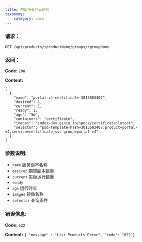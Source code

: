 ```yaml
---
title: 列出所有产品信息
taxonomy:
    category: docs
---
```


### 请求：

    GET /api/products/:productName/groups/:groupName

### 返回：

**Code:** `200`

**Content:**

```
[
  {
    "name": "portal-v4-certificate-3015503407",
    "desired": 1,
    "current": 1,
    "ready": 1,
    "age": "5d",
    "containers": "certificate",
    "images": "index-dev.qiniu.io/spock/certificate:latest",
    "selector": "pod-template-hash=3015503407,product=portal-v4,service=certificate,svc-group=portal-v4"
  }
]
```

### 参数说明:

- `name` 服务副本名称
- `desired` 期望副本数量
- `current` 实际运行数量
- `ready` 
- `age` 运行时长
- `images` 镜像名称
- `selector` 查询条件

### 错误信息:

**Code:** `622`

**Content:** `{ "message" : "List Products Error", "code": "622"}`